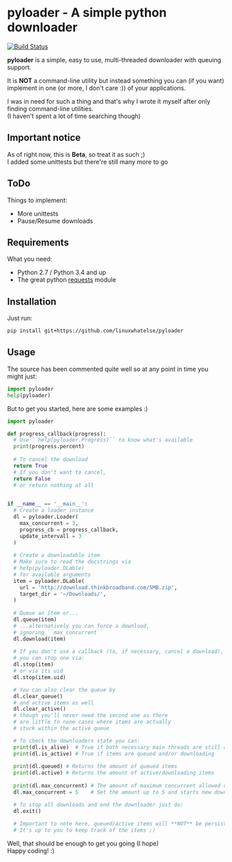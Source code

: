 pyloader - A simple python downloader
=====================================
[![Build Status](https://travis-ci.org/linuxwhatelse/pyloader.svg?branch=master)](https://travis-ci.org/linuxwhatelse/pyloader)

**pyloader** is a simple, easy to use, multi-threaded downloader with queuing support.

It is **NOT** a command-line utility but instead something you can (if you want) implement
in one (or more, I don't care :)) of your applications.

I was in need for such a thing and that's why I wrote it myself after only finding command-line utilities.  
(I haven't spent a lot of time searching though)

## Important notice
As of right now, this is **Beta**, so treat it as such ;)  
I added some unittests but there're still many more to go

## ToDo
Things to implement:
* More unittests
* Pause/Resume downloads

## Requirements
What you need:
* Python 2.7 / Python 3.4 and up
* The great python [requests](https://github.com/kennethreitz/requests) module

## Installation
Just run:  
```bash
pip install git+https://github.com/linuxwhatelse/pyloader
```

## Usage
The source has been commented quite well so at any point in time you might just:
```python
import pyloader
help(pyloader)
```

But to get you started, here are some examples :)
```python
import pyloader

def progress_callback(progress):
  # Use ``help(pyloader.Progress)`` to know what's available
  print(progress.percent)
  
  # To cancel the download
  return True
  # If you don't want to cancel,
  return False
  # or return nothing at all
  

if __name__ == '__main__':
  # Create a loader instance
  dl = pyloader.Loader(
    max_concurrent = 3,
    progress_cb = progress_callback,
    update_intervall = 3
  )
  
  # Create a downloadable item
  # Make sure to read the docstrings via
  # help(pyloader.DLable)
  # for available arguments
  item = pyloader.DLable(
    url = 'http://download.thinkbroadband.com/5MB.zip',
    target_dir = '~/Downloads/',
  )
  
  # Queue an item or...
  dl.queue(item)
  # ...alternatively you can force a download,
  # ignoring ``max_concurrent``
  dl.download(item)
  
  # If you don't use a callback (to, if necessary, cancel a download),
  # you can stop one via:
  dl.stop(item)
  # or via its uid
  dl.stop(item.uid)

  # You can also clear the queue by
  dl.clear_queue()
  # and active items as well
  dl.clear_active()
  # though you'll never need the second one as there
  # are little to none cases where items are actually
  # stuck within the active queue

  # To check the downloaders state you can:
  print(dl.is_alive)  # True if both necessary main threads are still alive and kicking
  print(dl.is_active) # True if items are queued and/or downloading
  
  print(dl.queued) # Returns the amount of queued items
  print(dl.active) # Returns the amount of active/downloading items
  
  print(dl.max_concurrent) # The amount of maximum concurrent allowed downloads
  dl.max_concurrent = 5    # Set the amount up to 5 and starts new downloads (if any)

  # To stop all downloads and end the downloader just do:
  dl.exit()
  
  # Important to note here, queued/active items will **NOT** be persisted upon exit (or any other point in time)
  # It's up to you to keep track of the items ;)
```
Well, that should be enough to get you going (I hope)  
Happy coding! :)
